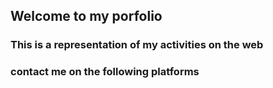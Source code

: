 ## Welcome to my porfolio
### This is a representation of my activities on the web
### contact me on the following platforms

### <a href="https://twitter.com/hubnotch" target="_blank"><i class="fab fa-twitter fa-lg fa-2x"> </i></a>
    
### <a href="https://www.linkedin.com/in/ekene-ugwuanyi/" target="_blank"><i class="fab fa-linkedin-in fa-lg fa-2x"> </i></a>

### <a class="nav-link" href="https://www.github.com/Hubnotch" target="_blank">  <i class="fab fa-github fa-lg fa-2x"> </i><a/>

### <a href="mailto:love2ekene@gmail.com" target="_blank"><i class="far fa-envelope fa-lg fa-2x"> </i></a>
           